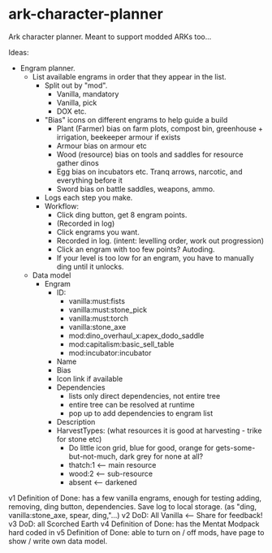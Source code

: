 # ark-character-planner
Ark character planner. Meant to support modded ARKs too...

Ideas:

* Engram planner.
  * List available engrams in order that they appear in the list.
    * Split out by "mod".
      * Vanilla, mandatory
      * Vanilla, pick
      * DOX etc.
    * "Bias" icons on different engrams to help guide a build
      * Plant (Farmer) bias on farm plots, compost bin, greenhouse + irrigation, beekeeper armour if exists
      * Armour bias on armour etc
      * Wood (resource) bias on tools and saddles for resource gather dinos
      * Egg bias on incubators etc. Tranq arrows, narcotic, and everything before it
      * Sword bias on battle saddles, weapons, ammo.
    * Logs each step you make.
    * Workflow:
      * Click ding button, get 8 engram points.
      * (Recorded in log)
      * Click engrams you want.
      * Recorded in log. (intent: levelling order, work out progression)
      * Click an engram with too few points? Autoding.
      * If your level is too low for an engram, you have to manually ding until it unlocks.
  * Data model
    * Engram
      * ID: 
        * vanilla:must:fists
        * vanilla:must:stone_pick
        * vanilla:must:torch
        * vanilla:stone_axe
        * mod:dino_overhaul_x:apex_dodo_saddle
        * mod:capitalism:basic_sell_table
        * mod:incubator:incubator
      * Name
      * Bias
      * Icon link if available
      * Dependencies
        * lists only direct dependencies, not entire tree
        * entire tree can be resolved at runtime
        * pop up to add dependencies to engram list
      * Description
      * HarvestTypes: (what resources it is good at harvesting - trike for stone etc)
        * Do little icon grid, blue for good, orange for gets-some-but-not-much, dark grey for none at all?
        * thatch:1 <-- main resource
        * wood:2 <-- sub-resource
        * absent <-- darkened
        
v1 Definition of Done: has a few vanilla engrams, enough for testing adding, removing, ding button, dependencies. Save log to local storage. (as "ding, vanilla:stone_axe, spear, ding,"...)
v2 DoD: All Vanilla <-- Share for feedback!
v3 DoD: all Scorched Earth
v4 Definition of Done: has the Mentat Modpack hard coded in
v5 Definition of Done: able to turn on / off mods, have page to show / write own data model.
